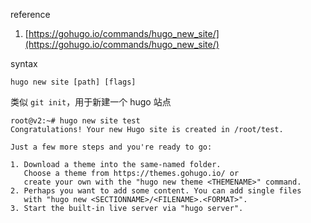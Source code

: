 reference

1. [https://gohugo.io/commands/hugo_new_site/](https://gohugo.io/commands/hugo_new_site/)

syntax
```
hugo new site [path] [flags]
```
类似 `git init`，用于新建一个 hugo 站点
```
root@v2:~# hugo new site test
Congratulations! Your new Hugo site is created in /root/test.

Just a few more steps and you're ready to go:

1. Download a theme into the same-named folder.
   Choose a theme from https://themes.gohugo.io/ or
   create your own with the "hugo new theme <THEMENAME>" command.
2. Perhaps you want to add some content. You can add single files
   with "hugo new <SECTIONNAME>/<FILENAME>.<FORMAT>".
3. Start the built-in live server via "hugo server".
```

